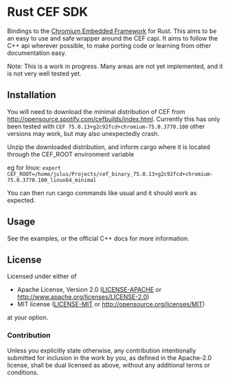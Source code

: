 # Rust CEF SDK

Bindings to the [Chromium Embedded Framework](https://bitbucket.org/chromiumembedded/cef/wiki/Home) for Rust.
This aims to be an easy to use and safe wrapper around the CEF capi.
It aims to follow the C++ api wherever possible, to make porting code or learning from other documentation easy.

Note: This is a work in progress. Many areas are not yet implemented, and it is not very well tested yet.

## Installation

You will need to download the minimal distribution of CEF from http://opensource.spotify.com/cefbuilds/index.html.
Currently this has only been tested with `CEF 75.0.13+g2c92fcd+chromium-75.0.3770.100` other versions may work, but may also unexpectedly crash.

Unzip the downloaded distribution, and inform cargo where it is located through the CEF_ROOT environment variable

eg for linux: `export CEF_ROOT=/home/julus/Projects/cef_binary_75.0.13+g2c92fcd+chromium-75.0.3770.100_linux64_minimal` 

You can then run cargo commands like usual and it should work as expected.

## Usage

See the examples, or the official C++ docs for more information.

## License

Licensed under either of

 * Apache License, Version 2.0 ([LICENSE-APACHE](LICENSE-APACHE) or http://www.apache.org/licenses/LICENSE-2.0)
 * MIT license ([LICENSE-MIT](LICENSE-MIT) or http://opensource.org/licenses/MIT)

at your option.

### Contribution

Unless you explicitly state otherwise, any contribution intentionally submitted
for inclusion in the work by you, as defined in the Apache-2.0 license, shall be dual licensed as above, without any
additional terms or conditions.